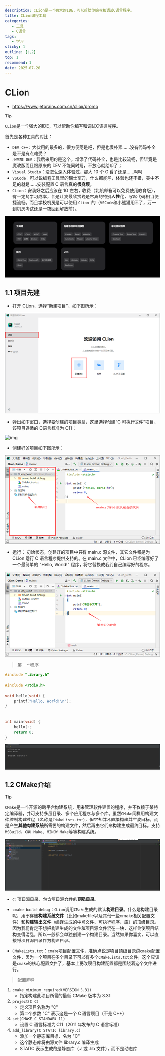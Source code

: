 ```yaml
---
description: CLion是一个强大的IDE，可以帮助你编写和调试C语言程序。
title: CLion编程工具
categories: 
   - 工具
   - C语言
tags: 
   - 学习
sticky: 1
outline: [1,2]
top: 1
recommend: 1
date: 2025-07-20
---
```



# CLion

- https://www.jetbrains.com.cn/clion/promo

> [!TIP]
>
> `CLion`是一个强大的IDE，可以帮助你编写和调试C语言程序。
>
> 首先是各种工具的对比：
>
> - `DEV C++`：大伙用的最多的，很方便啊是吧，但是也很朴素……没有代码补全是不是有点难受？
> - `小熊猫 DEV`：我后来用的是这个，增添了代码补全，也是比较流畅，但毕竟是魔改版而且跟原来的 DEV 不能同时用，不放心就给卸了；
> - `Visual Studio`：没怎么深入体验过，那大 10 个 G 看了还是……呵呵
> - `VSCode`：可以说编程工具里的瑞士军刀，什么都能写，体验也还不错，美中不足的就是……安装配置 C 语言真的**很麻烦**。
> - `CLion`：安装好之后应该在 1G 左右，收费（北航邮箱可以免费使用教育版），有一定的学习成本，但是让我最欣赏的是它真的特别**人性化**，写起代码相当便捷流畅。而且学校机房是可以使用 `CLion `的（`VSCode`和小熊猫用不了，万一到机房考试还是一夜回到解放前）。

![image-20250725195950300](images/image-20250725195950300.png)

## 1.1 项目先建

- 打开 CLion，选择“新建项目”，如下图所示：

![img](images/1523403526-0.gif)

- 弹出如下窗口，选择要创建的项目类型，这里选择创建“C 可执行文件”项目，该项目遵循的 C语言标准为 C11：

![img](https://c.biancheng.net/uploads/allimg/211102/152340J47-1.gif)

- 创建好的项目如下图所示：

![img](images/152340E34-2.gif)

- 运行： 初始状态，创建好的项目中只有 main.c 源文件，其它文件都是为 CLion 运行 C 语言程序提供支持的。在 main.c 文件中，CLion 已经编写好了一个最简单的 "Hello, World!" 程序，将它替换成我们自己编写好的程序。

![img](images/1523401422-3.gif)

> 第一个程序

```c
#include "library.h"

#include <stdio.h>

void hello(void) {
    printf("Hello, World!\n");
}


int main(void) {
    hello();
    return 0;
}
```

![image-20250725202230860](images/image-20250725202230860.png)

## 1.2 CMake介绍

> [!TIP]
>
> `CMake`是一个开源的跨平台构建系统，用来管理软件建置的程序，并不依赖于某特定编译器，并可支持多层目录、多个应用程序与多个库。虽然`CMake`同样用构建文件控制构建过程（名称是`CMakeLists.txt`），但它却并不直接构建并生成目标，而是产生**其他构建系统**所需要的构建文件，然后再由它们来构建生成最终目标。支持`MSBuild`、`GNU Make`、`MINGW Make`等等构建系统。

![image-20250725201136321](images/image-20250725201136321.png)

- `C`: 项目源目录，包含项目源文件的**顶级目录**。
- `cmake-build-debug`：`CLion`调用`CMake`生成的默认**构建目录**。什么是构建目录呢，用于存储**构建系统文件**（比如makefile以及其他一些cmake相关配置文件）和**构建输出文件**（编译生成的中间文件、可执行程序、库）的顶级目录。因为我们肯定不想把构建生成的文件和项目源文件混在一块，这样会使项目结构变得混乱，所以一般都会单独创建一个构建目录。当然如果你喜欢，可以直接将项目源目录作为构建目录。

- `CMakeLists.txt`：`cmake`项目配置文件，准确点说是项目顶级目录的`cmake`配置文件，因为一个项目在多个目录下可以有多个`CMakeLists.txt`文件。这个应该是`cmake`的核心配置文件了，基本上更改项目构建配置都是围绕着这个文件进行。

> 配置解释

1. `cmake_minimum_required(VERSION 3.31)`
   - 指定构建此项目所需的最低 CMake 版本为 3.31
2. `project(C C)`
   - 定义项目名称为 "C"
   - 第二个参数 "C" 表示这是一个 C 语言项目（不是 C++）
3. `set(CMAKE_C_STANDARD 11)`
   - 设置 C 语言标准为 C11（2011 年发布的 C 语言标准）
4. `add_library(C STATIC library.c)`
   - 添加一个静态库目标，名为 "C"
   - 这个静态库将由源文件 library.c 编译生成
   - STATIC 表示生成的是静态库（.a 或 .lib 文件），而不是动态库